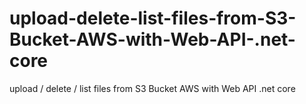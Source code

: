 # upload-delete-list-files-from-S3-Bucket-AWS-with-Web-API-.net-core
upload / delete / list files from S3 Bucket AWS with Web API .net core
